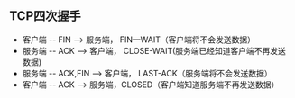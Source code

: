 ## TCP四次握手
* 客户端 -- FIN --> 服务端， FIN—WAIT（客户端将不会发送数据）
* 服务端 -- ACK --> 客户端， CLOSE-WAIT(服务端已经知道客户端不再发送数据)
* 服务端 -- ACK,FIN --> 客户端， LAST-ACK（服务端将不会发送数据）
* 客户端 -- ACK --> 服务端，CLOSED（客户端知道服务端不再发送数据）